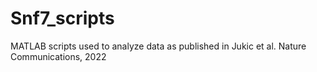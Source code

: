 # Snf7_scripts
MATLAB scripts used to analyze data as published in Jukic et al. Nature Communications, 2022
